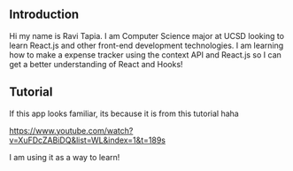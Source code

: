 ## Introduction
Hi my name is Ravi Tapia. I am Computer Science major at UCSD looking to learn React.js and other front-end development technologies. I am learning how to make a expense tracker using the context API and React.js so I can get a better understanding of React and Hooks!

## Tutorial
If this app looks familiar, its because it is from this tutorial haha

https://www.youtube.com/watch?v=XuFDcZABiDQ&list=WL&index=1&t=189s

I am using it as a way to learn!
